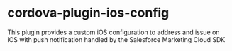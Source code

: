 # cordova-plugin-ios-config

This plugin provides a custom iOS configuration to address and issue on iOS with push notification handled by the Salesforce Marketing Cloud SDK